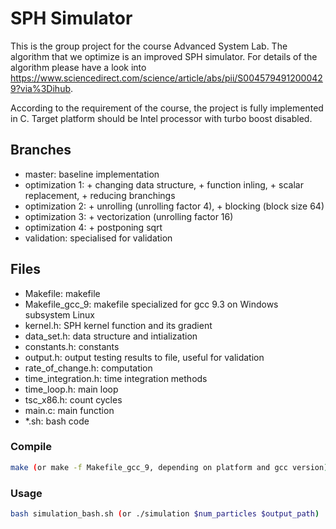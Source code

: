 # SPH Simulator

This is the group project for the course Advanced System Lab. The algorithm that we optimize is an improved SPH simulator. For details of the algorithm please have a look into https://www.sciencedirect.com/science/article/abs/pii/S0045794912000429?via%3Dihub.

According to the requirement of the course, the project is fully implemented in C. Target platform should be Intel processor with turbo boost disabled.

## Branches
- master:               baseline implementation
- optimization 1:       + changing data structure, + function inling, + scalar replacement, + reducing branchings
- optimization 2:       + unrolling (unrolling factor 4), + blocking (block size 64)
- optimization 3:       + vectorization (unrolling factor 16)
- optimization 4:       + postponing sqrt
- validation:           specialised for validation

## Files
- Makefile:             makefile
- Makefile_gcc_9:       makefile specialized for gcc 9.3 on Windows subsystem Linux
- kernel.h:             SPH kernel function and its gradient
- data_set.h:           data structure and intialization
- constants.h:          constants
- output.h:             output testing results to file, useful for validation
- rate_of_change.h:     computation
- time_integration.h:   time integration methods
- time_loop.h:          main loop
- tsc_x86.h:            count cycles
- main.c:               main function
- *.sh:                 bash code

### Compile
```sh
make (or make -f Makefile_gcc_9, depending on platform and gcc version)
```

### Usage
```sh
bash simulation_bash.sh (or ./simulation $num_particles $output_path)
```
